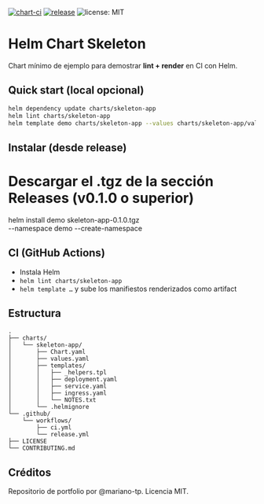 [![chart-ci](https://img.shields.io/github/actions/workflow/status/mariano-tp/helm-chart-skeleton/ci.yml?label=chart-ci&style=flat-square)](https://github.com/mariano-tp/helm-chart-skeleton/actions/workflows/ci.yml)
[![release](https://img.shields.io/github/v/release/mariano-tp/helm-chart-skeleton?display_name=tag&style=flat-square)](https://github.com/mariano-tp/helm-chart-skeleton/releases)
![license: MIT](https://img.shields.io/badge/license-MIT-green?style=flat-square)


# Helm Chart Skeleton

Chart mínimo de ejemplo para demostrar **lint + render** en CI con Helm.

## Quick start (local opcional)
```bash
helm dependency update charts/skeleton-app
helm lint charts/skeleton-app
helm template demo charts/skeleton-app --values charts/skeleton-app/values.yaml
```

## Instalar (desde release)

# Descargar el .tgz de la sección Releases (v0.1.0 o superior)
helm install demo skeleton-app-0.1.0.tgz \
  --namespace demo --create-namespace


## CI (GitHub Actions)
- Instala Helm
- `helm lint charts/skeleton-app`
- `helm template …` y sube los manifiestos renderizados como artifact

## Estructura
```
.
├── charts/
│   └── skeleton-app/
│       ├── Chart.yaml
│       ├── values.yaml
│       ├── templates/
│       │   ├── _helpers.tpl
│       │   ├── deployment.yaml
│       │   ├── service.yaml
│       │   ├── ingress.yaml
│       │   └── NOTES.txt
│       └── .helmignore
└── .github/
    └── workflows/
        ├── ci.yml
        └── release.yml
├── LICENSE
└── CONTRIBUTING.md
```

## Créditos
Repositorio de portfolio por @mariano-tp. Licencia MIT.
